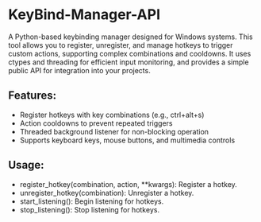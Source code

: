 # KeyBind-Manager-API
A Python-based keybinding manager designed for Windows systems. This tool allows you to register, unregister, and manage hotkeys to trigger custom actions, supporting complex combinations and cooldowns. It uses ctypes and threading for efficient input monitoring, and provides a simple public API for integration into your projects.



## Features:

- Register hotkeys with key combinations (e.g., ctrl+alt+s)
- Action cooldowns to prevent repeated triggers
- Threaded background listener for non-blocking operation
- Supports keyboard keys, mouse buttons, and multimedia controls

## Usage:

- register_hotkey(combination, action, **kwargs): Register a hotkey.
- unregister_hotkey(combination): Unregister a hotkey.
- start_listening(): Begin listening for hotkeys.
- stop_listening(): Stop listening for hotkeys.
